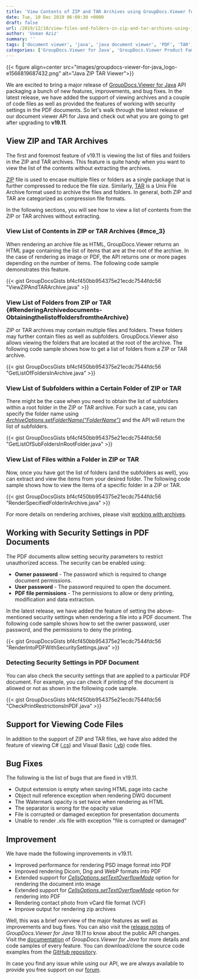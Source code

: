```yaml
---
title: 'View Contents of ZIP and TAR Archives using GroupDocs.Viewer for Java 19.11'
date: Tue, 10 Dec 2019 06:09:30 +0000
draft: false
url: /2019/12/10/view-files-and-folders-in-zip-and-tar-archives-using-java-api/
author: 'Usman Aziz'
summary: ''
tags: ['document viewer', 'java', 'java document viewer', 'PDF', 'TAR', 'view contents in ZIP or TAR', 'ZIP', 'zip viewer']
categories: ['GroupDocs.Viewer for Java', 'GroupDocs.Viewer Product Family']
---
```




{{< figure align=center src="images/groupdocs-viewer-for-java_logo-e1566819687432.png" alt="Java ZIP TAR Viewer">}}


We are excited to bring a major release of [GroupDocs.Viewer for Java](https://products.groupdocs.com/viewer/java) API packaging a bunch of new features, improvements, and bug fixes. In the latest release, we have added the support of viewing archives and a couple of code files as well as provided the features of working with security settings in the PDF documents. So let's walk through the latest release of our document viewer API for Java and check out what you are going to get after upgrading to **v19.11**.

## View ZIP and TAR Archives

The first and foremost feature of v19.11 is viewing the list of files and folders in the ZIP and TAR archives. This feature is quite handy when you want to view the list of the contents without extracting the archives.

[ZIP](https://wiki.fileformat.com/compression/zip/) file is used to encase multiple files or folders as a single package that is further compressed to reduce the file size. Similarly, [TAR](https://wiki.fileformat.com/compression/tar/) is a Unix File Archive format used to archive the files and folders. In general, both ZIP and TAR are categorized as compression file formats.

In the following sections, you will see how to view a list of contents from the ZIP or TAR archives without extracting.

### **View List of Contents in ZIP or TAR Archives** {#mce_3}

When rendering an archive file as HTML, GroupDocs.Viewer returns an HTML page containing the list of items that are at the root of the archive. In the case of rendering as image or PDF, the API returns one or more pages depending on the number of items. The following code sample demonstrates this feature.

{{< gist GroupDocsGists bf4cf450bb954375e21ecdc7544fdc56 "ViewZIPAndTARArchive.java" >}}

### **View List of Folders from ZIP or TAR** {#RenderingArchivedocuments-ObtainingthelistoffoldersfromtheArchive}

ZIP or TAR archives may contain multiple files and folders. These folders may further contain files as well as subfolders. GroupDocs.Viewer also allows viewing the folders that are located at the root of the archive. The following code sample shows how to get a list of folders from a ZIP or TAR archive.

{{< gist GroupDocsGists bf4cf450bb954375e21ecdc7544fdc56 "GetListOfFoldersInArchive.java" >}}

### **View List of Subfolders within a Certain Folder of ZIP or TAR**

There might be the case when you need to obtain the list of subfolders within a root folder in the ZIP or TAR archive. For such a case, you can specify the folder name using _[ArchiveOptions.setFolderName("FolderName")](https://apireference.groupdocs.com/viewer/java)_ and the API will return the list of subfolders.

{{< gist GroupDocsGists bf4cf450bb954375e21ecdc7544fdc56 "GetListOfSubFoldersInRootFolder.java" >}}

### **View List of Files within a Folder in ZIP or TAR**

Now, once you have got the list of folders (and the subfolders as well), you can extract and view the items from your desired folder. The following code sample shows how to view the items of a specific folder in a ZIP or TAR.

{{< gist GroupDocsGists bf4cf450bb954375e21ecdc7544fdc56 "RenderSpecifiedFolderInArchive.java" >}}

For more details on rendering archives, please visit [working with archives](https://docs.groupdocs.com/viewer/java).

## Working with Security Settings in PDF Documents

The PDF documents allow setting security parameters to restrict unauthorized access. The security can be enabled using:

*   **Owner password** - The password which is required to change document permissions.
*   **User password** - The password required to open the document.
*   **PDF file permissions** - The permissions to allow or deny printing, modification and data extraction.

In the latest release, we have added the feature of setting the above-mentioned security settings when rendering a file into a PDF document. The following code sample shows how to set the owner password, user password, and the permissions to deny the printing.

{{< gist GroupDocsGists bf4cf450bb954375e21ecdc7544fdc56 "RenderIntoPDFWithSecuritySettings.java" >}}

### **Detecting Security Settings in PDF Document**

You can also check the security settings that are applied to a particular PDF document. For example, you can check if printing of the document is allowed or not as shown in the following code sample.

{{< gist GroupDocsGists bf4cf450bb954375e21ecdc7544fdc56 "CheckPrintRestrictionsInPDF.java" >}}

## Support for Viewing Code Files

In addition to the support of ZIP and TAR files, we have also added the feature of viewing C# ([.cs](https://wiki.fileformat.com/programming/cs/)) and Visual Basic ([.vb](https://wiki.fileformat.com/programming/vb/)) code files.

## Bug Fixes

The following is the list of bugs that are fixed in v19.11.

*   Output extension is empty when saving HTML page into cache
*   Object null reference exception when rendering DWG document
*   The Watermark opacity is set twice when rendering as HTML
*   The separator is wrong for the opacity value
*   File is corrupted or damaged exception for presentation documents
*   Unable to render .xls file with exception "file is corrupted or damaged"

## Improvement

We have made the following improvements in v19.11.

*   Improved performance for rendering PSD image format into PDF
*   Improved rendering Dicom, Dng and WebP formats into PDF
*   Extended support for _[CellsOptions.setTextOverflowMode](https://apireference.groupdocs.com/viewer/java)_ option for rendering the document into image
*   Extended support for _[CellsOptions.setTextOverflowMode](https://apireference.groupdocs.com/viewer/java)_ option for rendering into PDF
*   Rendering contact photo from vCard file format (VCF)
*   Improve output for rendering zip archives

Well, this was a brief overview of the major features as well as improvements and bug fixes. You can also visit the [release notes](https://docs.groupdocs.com/display/viewerjava/GroupDocs.Viewer+for+Java+19.11+Release+Notes) of _GroupDocs.Viewer for Java_ _19.11_ to know about the public API changes. Visit the [documentation](https://docs.groupdocs.com/display/viewerjava/Developer+Guide) of _GroupDocs.Viewer for Java_ for more details and code samples of every feature. You can download/clone the source code examples from the [GitHub repository](https://github.com/groupdocs-viewer/GroupDocs.Viewer-for-Java).

In case you find any issue while using our API, we are always available to provide you free support on our [forum](https://forum.groupdocs.com/c/viewer).




